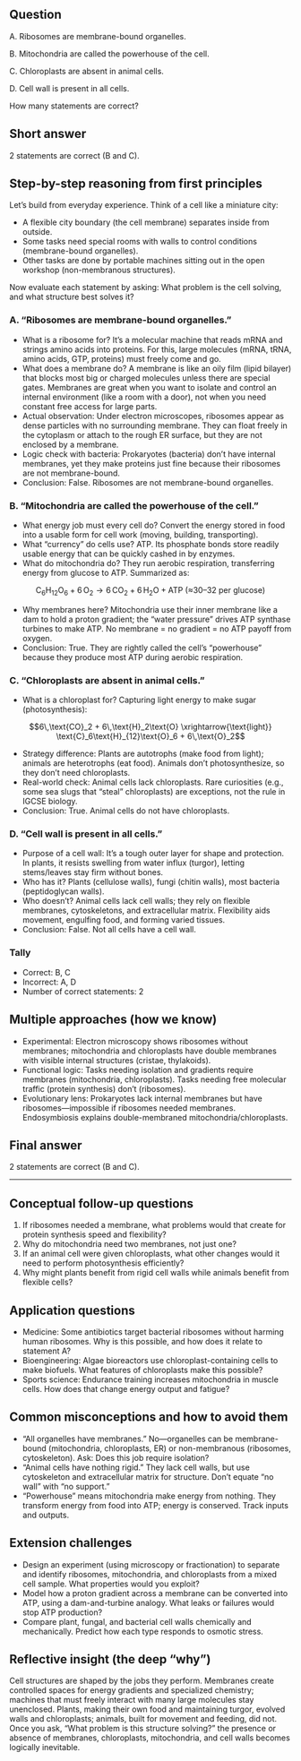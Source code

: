 ## Question
A. Ribosomes are membrane-bound organelles.

B. Mitochondria are called the powerhouse of the cell.

C. Chloroplasts are absent in animal cells.

D. Cell wall is present in all cells.

How many statements are correct?

## Short answer
2 statements are correct (B and C).

## Step-by-step reasoning from first principles

Let’s build from everyday experience. Think of a cell like a miniature city:
- A flexible city boundary (the cell membrane) separates inside from outside.
- Some tasks need special rooms with walls to control conditions (membrane-bound organelles).
- Other tasks are done by portable machines sitting out in the open workshop (non-membranous structures).

Now evaluate each statement by asking: What problem is the cell solving, and what structure best solves it?

### A. “Ribosomes are membrane-bound organelles.”
- What is a ribosome for? It’s a molecular machine that reads mRNA and strings amino acids into proteins. For this, large molecules (mRNA, tRNA, amino acids, GTP, proteins) must freely come and go.
- What does a membrane do? A membrane is like an oily film (lipid bilayer) that blocks most big or charged molecules unless there are special gates. Membranes are great when you want to isolate and control an internal environment (like a room with a door), not when you need constant free access for large parts.
- Actual observation: Under electron microscopes, ribosomes appear as dense particles with no surrounding membrane. They can float freely in the cytoplasm or attach to the rough ER surface, but they are not enclosed by a membrane.
- Logic check with bacteria: Prokaryotes (bacteria) don’t have internal membranes, yet they make proteins just fine because their ribosomes are not membrane-bound.
- Conclusion: False. Ribosomes are not membrane-bound organelles.

### B. “Mitochondria are called the powerhouse of the cell.”
- What energy job must every cell do? Convert the energy stored in food into a usable form for cell work (moving, building, transporting).
- What “currency” do cells use? ATP. Its phosphate bonds store readily usable energy that can be quickly cashed in by enzymes.
- What do mitochondria do? They run aerobic respiration, transferring energy from glucose to ATP. Summarized as:

```math
\text{C}_6\text{H}_{12}\text{O}_6 + 6\,\text{O}_2 \rightarrow 6\,\text{CO}_2 + 6\,\text{H}_2\text{O} + \text{ATP (≈30–32 per glucose)}
```

- Why membranes here? Mitochondria use their inner membrane like a dam to hold a proton gradient; the “water pressure” drives ATP synthase turbines to make ATP. No membrane = no gradient = no ATP payoff from oxygen.
- Conclusion: True. They are rightly called the cell’s “powerhouse” because they produce most ATP during aerobic respiration.

### C. “Chloroplasts are absent in animal cells.”
- What is a chloroplast for? Capturing light energy to make sugar (photosynthesis):

```math
6\,\text{CO}_2 + 6\,\text{H}_2\text{O} \xrightarrow{\text{light}} \text{C}_6\text{H}_{12}\text{O}_6 + 6\,\text{O}_2
```

- Strategy difference: Plants are autotrophs (make food from light); animals are heterotrophs (eat food). Animals don’t photosynthesize, so they don’t need chloroplasts.
- Real-world check: Animal cells lack chloroplasts. Rare curiosities (e.g., some sea slugs that “steal” chloroplasts) are exceptions, not the rule in IGCSE biology.
- Conclusion: True. Animal cells do not have chloroplasts.

### D. “Cell wall is present in all cells.”
- Purpose of a cell wall: It’s a tough outer layer for shape and protection. In plants, it resists swelling from water influx (turgor), letting stems/leaves stay firm without bones.
- Who has it? Plants (cellulose walls), fungi (chitin walls), most bacteria (peptidoglycan walls).
- Who doesn’t? Animal cells lack cell walls; they rely on flexible membranes, cytoskeletons, and extracellular matrix. Flexibility aids movement, engulfing food, and forming varied tissues.
- Conclusion: False. Not all cells have a cell wall.

### Tally
- Correct: B, C
- Incorrect: A, D
- Number of correct statements: 2

## Multiple approaches (how we know)
- Experimental: Electron microscopy shows ribosomes without membranes; mitochondria and chloroplasts have double membranes with visible internal structures (cristae, thylakoids).
- Functional logic: Tasks needing isolation and gradients require membranes (mitochondria, chloroplasts). Tasks needing free molecular traffic (protein synthesis) don’t (ribosomes).
- Evolutionary lens: Prokaryotes lack internal membranes but have ribosomes—impossible if ribosomes needed membranes. Endosymbiosis explains double-membraned mitochondria/chloroplasts.

## Final answer
2 statements are correct (B and C).

---

## Conceptual follow-up questions
1. If ribosomes needed a membrane, what problems would that create for protein synthesis speed and flexibility?
2. Why do mitochondria need two membranes, not just one?
3. If an animal cell were given chloroplasts, what other changes would it need to perform photosynthesis efficiently?
4. Why might plants benefit from rigid cell walls while animals benefit from flexible cells?

## Application questions
- Medicine: Some antibiotics target bacterial ribosomes without harming human ribosomes. Why is this possible, and how does it relate to statement A?
- Bioengineering: Algae bioreactors use chloroplast-containing cells to make biofuels. What features of chloroplasts make this possible?
- Sports science: Endurance training increases mitochondria in muscle cells. How does that change energy output and fatigue?

## Common misconceptions and how to avoid them
- “All organelles have membranes.” No—organelles can be membrane-bound (mitochondria, chloroplasts, ER) or non-membranous (ribosomes, cytoskeleton). Ask: Does this job require isolation?
- “Animal cells have nothing rigid.” They lack cell walls, but use cytoskeleton and extracellular matrix for structure. Don’t equate “no wall” with “no support.”
- “Powerhouse” means mitochondria make energy from nothing. They transform energy from food into ATP; energy is conserved. Track inputs and outputs.

## Extension challenges
- Design an experiment (using microscopy or fractionation) to separate and identify ribosomes, mitochondria, and chloroplasts from a mixed cell sample. What properties would you exploit?
- Model how a proton gradient across a membrane can be converted into ATP, using a dam-and-turbine analogy. What leaks or failures would stop ATP production?
- Compare plant, fungal, and bacterial cell walls chemically and mechanically. Predict how each type responds to osmotic stress.

## Reflective insight (the deep “why”)
Cell structures are shaped by the jobs they perform. Membranes create controlled spaces for energy gradients and specialized chemistry; machines that must freely interact with many large molecules stay unenclosed. Plants, making their own food and maintaining turgor, evolved walls and chloroplasts; animals, built for movement and feeding, did not. Once you ask, “What problem is this structure solving?” the presence or absence of membranes, chloroplasts, mitochondria, and cell walls becomes logically inevitable.